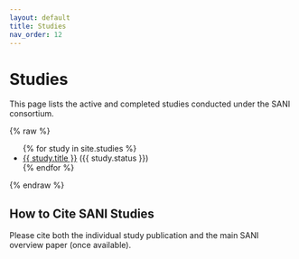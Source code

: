 ```yaml
---
layout: default
title: Studies
nav_order: 12
---
```


# Studies

This page lists the active and completed studies conducted under the SANI consortium.

<!-- TODO: This list will be automatically populated from the /studies/ collection. -->
{% raw %}
<ul>
  {% for study in site.studies %}
    <li>
      <a href="{{ study.url | relative_url }}">{{ study.title }}</a> ({{ study.status }})
    </li>
  {% endfor %}
</ul>
{% endraw %}

## How to Cite SANI Studies

<!-- TODO: Provide instructions on how to cite the consortium and its studies. -->
Please cite both the individual study publication and the main SANI overview paper (once available).
